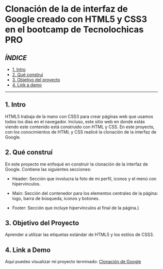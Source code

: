# Clonación de la de interfaz de Google creado con HTML5 y CSS3 en el bootcamp de Tecnolochicas PRO


## *ÍNDICE*

* [1. Intro](https://github.com/Maricruz1900/ClonacionGoogle/edit/main/README.md#1-intro)
* [2. Qué construí](https://github.com/Maricruz1900/ClonacionGoogle/edit/main/README.md#1-intro)
* [3. Objetivo del proyecto](https://github.com/Maricruz1900/ClonacionGoogle/edit/main/README.md#3-objetivo-del-proyecto)
* [4. Link a demo](https://github.com/Maricruz1900/ClonacionGoogle/edit/main/README.md#4-link-a-demo)

***

## 1. Intro

HTML5 trabaja de la mano con CSS3 para crear páginas web que usamos todos los días en el navegador. Incluso, este sitio web en donde estás viendo este contenido está construido con HTML y CSS. En este proyecto, con los conocimientos de HTML y CSS realicé la clonación de la interfaz de Google.

## 2. Qué construí

En este proyecto me enfoqué en construir la clonación de la interfaz de Google.                                                                 Contiene las siguientes secciones:

* Header: Sección que involucra la foto de mi perfil, iconos y el menú con hipervínculos.

* Main: Sección del contenedor para los elementos centrales de la página: logo, barra de búsqueda, iconos y botones.

* Footer: Sección que incluye hipervínculos al final de la página.}

## 3. Objetivo del Proyecto
Aprender a utilizar las etiquetas estándar de HTML5 y los estilos de CSS3.

## 4. Link a Demo
Aquí puedes visualizar mi proyecto terminado: [Clonación de Google](#)
